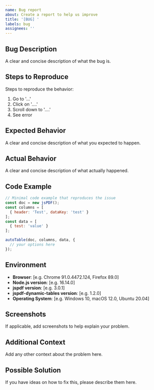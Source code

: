 ```yaml
---
name: Bug report
about: Create a report to help us improve
title: '[BUG] '
labels: bug
assignees: ''
---
```


## Bug Description
A clear and concise description of what the bug is.

## Steps to Reproduce
Steps to reproduce the behavior:
1. Go to '...'
2. Click on '....'
3. Scroll down to '....'
4. See error

## Expected Behavior
A clear and concise description of what you expected to happen.

## Actual Behavior
A clear and concise description of what actually happened.

## Code Example
```javascript
// Minimal code example that reproduces the issue
const doc = new jsPDF();
const columns = [
  { header: 'Test', dataKey: 'test' }
];
const data = [
  { test: 'value' }
];

autoTable(doc, columns, data, {
  // your options here
});
```

## Environment
- **Browser**: [e.g. Chrome 91.0.4472.124, Firefox 89.0]
- **Node.js version**: [e.g. 16.14.0]
- **jspdf version**: [e.g. 3.0.1]
- **jspdf-dynamic-tables version**: [e.g. 1.2.0]
- **Operating System**: [e.g. Windows 10, macOS 12.0, Ubuntu 20.04]

## Screenshots
If applicable, add screenshots to help explain your problem.

## Additional Context
Add any other context about the problem here.

## Possible Solution
If you have ideas on how to fix this, please describe them here.